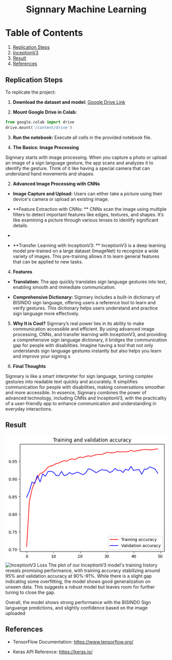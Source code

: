 <p align="center">
  <h1 align="center"><b>Signnary Machine Learning</b></h1>
</p>

# **Table of Contents**

1. [Replication Steps](#replication-steps)
2. [InceptionV3](#xception-model)
3. [Result](#result)
4. [References](#references)

## **Replication Steps**

To replicate the project:

1. **Download the dataset and model:** [Google Drive Link](https://drive.google.com/drive/folders/1K4rDIEgUuPtyv4ChDCTJVHQ4Mz463XK_?usp=sharing)

2. **Mount Google Drive in Colab:**

```python
from google.colab import drive
drive.mount('/content/drive')
```

3. **Run the notebook:** Execute all cells in the provided notebook file.


1. **The Basics: Image Processing**

Signnary starts with image processing. When you capture a photo or upload an image of a sign language gesture, the app scans and analyzes it to identify the gesture. Think of it like having a special camera that can understand hand movements and shapes.

2. **Advanced Image Processing with CNNs**

* **Image Capture and Upload:** Users can either take a picture using their device's camera or upload an existing image.


* **Feature Extraction with CNNs: ** CNNs scan the image using multiple filters to detect important features like edges, textures, and shapes. It’s like examining a picture through various lenses to identify significant details.
* 
* **Transfer Learning with InceptionV3: ** InceptionV3 is a deep learning model pre-trained on a large dataset (ImageNet) to recognize a wide variety of images. This pre-training allows it to learn general features that can be applied to new tasks.


4. **Features**

* **Translation:** The app quickly translates sign language gestures into text, enabling smooth and immediate communication.
  
* **Comprehensive Dictionary:** Signnary includes a built-in dictionary of BISINDO sign language, offering users a reference tool to learn and verify gestures. This dictionary helps users understand and practice sign language more effectively.

5. **Why It is Cool?**
Signnary’s real power lies in its ability to make communication accessible and efficient. By using advanced image processing, CNNs, and transfer learning with InceptionV3, and providing a comprehensive sign language dictionary, it bridges the communication gap for people with disabilities. Imagine having a tool that not only understands sign language gestures instantly but also helps you learn and improve your signing s

6. **Final Thoughts**

Signnary is like a smart interpreter for sign language, turning complex gestures into readable text quickly and accurately. It simplifies communication for people with disabilities, making conversations smoother and more accessible. In essence, Signnary combines the power of advanced technology, including CNNs and InceptionV3, with the practicality of a user-friendly app to enhance communication and understanding in everyday interactions.


## Result

![InceptionV3 Accuracy](Acc.png)
![InceptionV3 Loss](Loss.png)
The plot of our InceptionV3 model's training history reveals promising performance, with training accuracy stabilizing around 95% and validation accuracy at 90%-91%. While there is a slight gap indicating some overfitting, the model shows good generalization on unseen data. This suggests a robust model but leaves room for further tuning to close the gap.

Overall, the model shows strong performance with the BISINDO Sign languange predictions, and slightly confidence based on the image uploaded

## References

* TensorFlow Documentation: https://www.tensorflow.org/

* Keras API Reference: https://keras.io/
